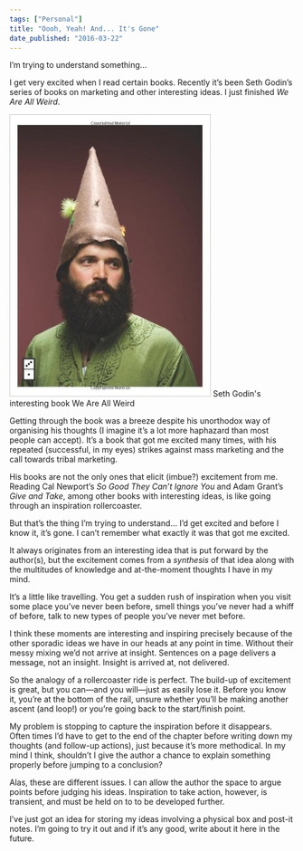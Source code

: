 ```yaml
---
tags: ["Personal"]
title: "Oooh, Yeah! And... It's Gone"
date_published: "2016-03-22"
---
```


I’m trying to understand something…

I get very excited when I read certain books. Recently it’s been Seth Godin’s series of books on marketing and other interesting ideas. I just finished _We Are All Weird_.

![Seth Godin's interesting book We Are All Weird](images/we-are-all-weird.jpg) Seth Godin's interesting book We Are All Weird

Getting through the book was a breeze despite his unorthodox way of organising his thoughts (I imagine it’s a lot more haphazard than most people can accept). It’s a book that got me excited many times, with his repeated (successful, in my eyes) strikes against mass marketing and the call towards tribal marketing.

His books are not the only ones that elicit (imbue?) excitement from me. Reading Cal Newport’s _So Good They Can’t Ignore You_ and Adam Grant’s _Give and Take_, among other books with interesting ideas, is like going through an inspiration rollercoaster.

But that’s the thing I’m trying to understand… I’d get excited and before I know it, it’s gone. I can’t remember what exactly it was that got me excited.

It always originates from an interesting idea that is put forward by the author(s), but the excitement comes from a _synthesis_ of that idea along with the multitudes of knowledge and at-the-moment thoughts I have in my mind.

It’s a little like travelling. You get a sudden rush of inspiration when you visit some place you’ve never been before, smell things you’ve never had a whiff of before, talk to new types of people you’ve never met before.

I think these moments are interesting and inspiring precisely because of the other sporadic ideas we have in our heads at any point in time. Without their messy mixing we’d not arrive at insight. Sentences on a page delivers a message, not an insight. Insight is arrived at, not delivered.

So the analogy of a rollercoaster ride is perfect. The build-up of excitement is great, but you can—and you will—just as easily lose it. Before you know it, you’re at the bottom of the rail, unsure whether you’ll be making another ascent (and loop!) or you’re going back to the start/finish point.

My problem is stopping to capture the inspiration before it disappears. Often times I’d have to get to the end of the chapter before writing down my thoughts (and follow-up actions), just because it’s more methodical. In my mind I think, shouldn’t I give the author a chance to explain something properly before jumping to a conclusion?

Alas, these are different issues. I can allow the author the space to argue points before judging his ideas. Inspiration to take action, however, is transient, and must be held on to to be developed further.

I’ve just got an idea for storing my ideas involving a physical box and post-it notes. I’m going to try it out and if it’s any good, write about it here in the future.
